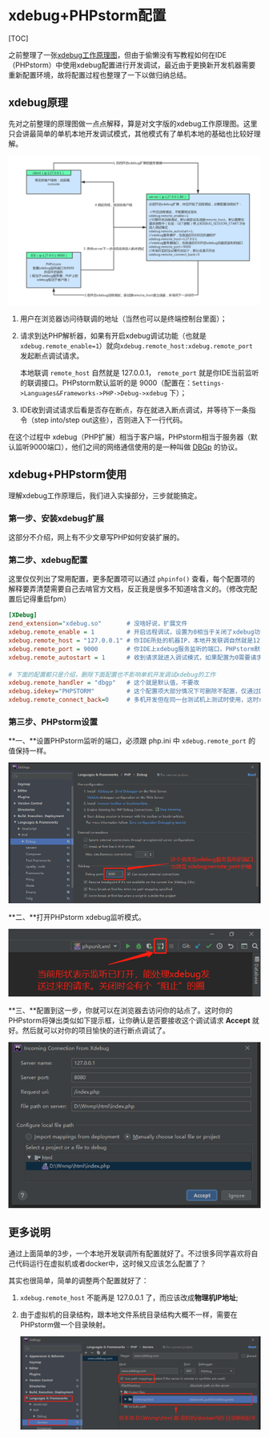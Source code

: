 # xdebug+PHPstorm配置

[TOC]

之前整理了一张[xdebug工作原理图]([https://github.com/Thobian/web-learning-plan/blob/master/xdebug/xdebug%E5%90%84%E7%A7%8D%E5%9C%BA%E6%99%AF%E4%B8%8B%E7%9A%84%E5%B7%A5%E4%BD%9C%E6%A8%A1%E5%BC%8F.jpg](https://github.com/Thobian/web-learning-plan/blob/master/xdebug/xdebug各种场景下的工作模式.jpg))，但由于偷懒没有写教程如何在IDE（PHPstorm）中使用xdebug配置进行开发调试，最近由于更换新开发机器需要重新配置环境，故将配置过程也整理了一下以做归纳总结。

## xdebug原理

先对之前整理的原理图做一点点解释，算是对文字版的xdebug工作原理图。这里只会讲最简单的单机本地开发调试模式，其他模式有了单机本地的基础也比较好理解。

![xdebug单机本地开发调试模式原理图](https://raw.githubusercontent.com/Thobian/typora-image/master/demo/202007/01/131827-719786.png)

1. 用户在浏览器访问待联调的地址（当然也可以是终端控制台里面）；

2. 请求到达PHP解析器，如果有开启xdebug调试功能（也就是 `xdebug.remote_enable=1`）就向`xdebug.remote_host:xdebug.remote_port` 发起断点调试请求。

   本地联调 `remote_host`  自然就是 127.0.0.1， `remote_port` 就是你IDE当前监听的联调接口。PHPstorm默认监听的是 9000（配置在：`Settings->Languages&Frameworks->PHP->Debug->xdebug` 下）；

3. IDE收到调试请求后看是否存在断点，存在就进入断点调试，并等待下一条指令（step into/step out这些），否则进入下一行代码。

在这个过程中 xdebug（PHP扩展）相当于客户端，PHPstorm相当于服务器（默认监听9000端口），他们之间的网络通信使用的是一种叫做 [DBGp](https://xdebug.org/docs/dbgp) 的协议。

## xdebug+PHPstorm使用

理解xdebug工作原理后，我们进入实操部分，三步就能搞定。

### 第一步、安装xdebug扩展

这部分不介绍，网上有不少文章写PHP如何安装扩展的。

### 第二步、xdebug配置

这里仅仅列出了常用配置，更多配置项可以通过 `phpinfo()` 查看，每个配置项的解释要弄清楚需要自己去啃官方文档，反正我是很多不知道啥含义的。（修改完配置后记得重启fpm）

```ini
[XDebug]
zend_extension="xdebug.so"       # 没啥好说，扩展文件
xdebug.remote_enable = 1         # 开启远程调试，设置为0相当于关闭了xdebug功能
xdebug.remote_host = "127.0.0.1" # 你IDE所处的机器IP，本地开发联调自然就是127.0.0.1
xdebug.remote_port = 9000        # 你IDE上xdebug服务监听的端口，PHPstorm默认9000
xdebug.remote_autostart = 1      # 收到请求就进入调试模式，如果配置为0需要请求带有XDEBUG_SESSION_START参数（不启用DBGp Proxy参数值可以任意），为什么这么配置因为主要是方便命令行调试

# 下面的配置都只是介绍，删除下面配置也不影响单机开发调试xdebug的工作
xdebug.remote_handler = "dbgp"   # 这个就是默认值，不要改
xdebug.idekey="PHPSTORM"         # 这个配置项大部分情况下可删除不配置，仅通过DBGp Proxy调试时才需要
xdebug.remote_connect_back=0     # 多机开发但在同一台测试机上测试时使用，这时remote_host将不再有效
```

### 第三步、PHPstorm设置

**一、**设置PHPstorm监听的端口，必须跟 php.ini 中 `xdebug.remote_port` 的值保持一样。

![PHPstorm debug port](https://raw.githubusercontent.com/Thobian/typora-image/master/demo/202007/01/131834-331167.png)

**二、**打开PHPstorm xdebug监听模式。

![打开监听模式](https://raw.githubusercontent.com/Thobian/typora-image/master/demo/202007/01/131848-15378.png)

**三、**配置到这一步，你就可以在浏览器去访问你的站点了。这时你的PHPstorm将弹出类似如下提示框，让你确认是否要接收这个调试请求 **Accept** 就好。然后就可以对你的项目愉快的进行断点调试了。

![确认接受调试](https://raw.githubusercontent.com/Thobian/typora-image/master/demo/202007/01/131846-708770.png)

## 更多说明

通过上面简单的3步，一个本地开发联调所有配置就好了。不过很多同学喜欢将自己代码运行在虚拟机或者docker中，这时候又应该怎么配置了？

其实也很简单，简单的调整两个配置就好了：

1.  `xdebug.remote_host` 不能再是 127.0.0.1 了，而应该改成**物理机IP地址**;

2. 由于虚拟机的目录结构，跟本地文件系统目录结构大概不一样，需要在PHPstorm做一个目录映射。

   ![目录映射](https://raw.githubusercontent.com/Thobian/typora-image/master/demo/202007/01/131840-72560.png)